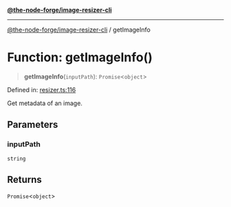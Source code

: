 [**@the-node-forge/image-resizer-cli**](../README.md)

***

[@the-node-forge/image-resizer-cli](../globals.md) / getImageInfo

# Function: getImageInfo()

> **getImageInfo**(`inputPath`): `Promise`\<`object`\>

Defined in: [resizer.ts:116](https://github.com/The-Node-Forge/image-resizer-cli/blob/a98cb4bd36cd4402466d3cc3dee8981f37bd442a/src/resizer.ts#L116)

Get metadata of an image.

## Parameters

### inputPath

`string`

## Returns

`Promise`\<`object`\>
